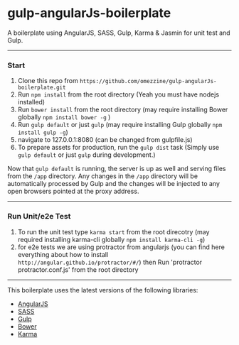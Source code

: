 gulp-angularJs-boilerplate
============================

A boilerplate using AngularJS, SASS, Gulp, Karma & Jasmin for unit test and Gulp.

---

### Start

1. Clone this repo from `https://github.com/omezzine/gulp-angularJs-boilerplate.git`
2. Run `npm install` from the root directory (Yeah you must have nodejs installed)
3. Run `bower install` from the root directory (may require installing Bower globally `npm install bower -g` )
4. Run `gulp default` or just `gulp` (may require installing Gulp globally `npm install gulp -g`)
5. navigate to 127.0.0.1:8080 (can be changed from gulpfile.js)
6. To prepare assets for production, run the `gulp dist` task (Simply use `gulp default` or just `gulp`  during development.)

Now that `gulp default` is running, the server is up as well and serving files from the `/app` directory. Any changes in the `/app` directory will be automatically processed by Gulp and the changes will be injected to any open browsers pointed at the proxy address.

---

### Run Unit/e2e Test

1. To run the unit test type `karma start` from the root direcotry (may required installing karma-cli globally `npm install karma-cli -g`)
2. for e2e tests we are using protractor from angularjs (you can find here everything about how to install `http://angular.github.io/protractor/#/`) then Run 'protractor protractor.conf.js' from the root directory

---

This boilerplate uses the latest versions of the following libraries:

- [AngularJS](http://angularjs.org/)
- [SASS](http://sass-lang.com/)
- [Gulp](http://gulpjs.com/)
- [Bower](http://bower.io/)
- [Karma](http://karma-runner.github.io/0.12/index.html)
